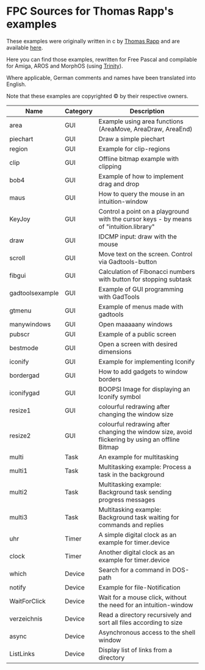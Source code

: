 
FPC Sources for Thomas Rapp's examples
======================================

These examples were originally written in c by [Thomas Rapp](http://thomas-rapp.homepage.t-online.de) and are available [here](http://thomas-rapp.homepage.t-online.de/examples/index.html).

Here you can find those examples, rewritten for Free Pascal and compilable
for Amiga, AROS and MorphOS (using [Trinity](https://github.com/magorium/fpc-triforce/tree/master/Base/Trinity)).

Where applicable, German comments and names have been translated into English.

Note that these examples are copyrighted :copyright: by their respective owners.


| Name                | Category     | Description                                                                                     |
| ------------------- | ------------ | ----------------------------------------------------------------------------------------------- |
| area                | GUI          | Example using area functions (AreaMove, AreaDraw, AreaEnd)                                      |
| piechart            | GUI          | Draw a simple piechart                                                                          |
| region              | GUI          | Example for clip-regions                                                                        |
| clip                | GUI          | Offline bitmap example with clipping                                                            |
| bob4                | GUI          | Example of how to implement drag and drop                                                       |
| maus                | GUI          | How to query the mouse in an intuition-window                                                   |
| KeyJoy              | GUI          | Control a point on a playground with the cursor keys - by means of "intuition.library"          |
| draw                | GUI          | IDCMP input: draw with the mouse                                                                |
| scroll              | GUI          | Move text on the screen. Control via Gadtools-button                                            |
| fibgui              | GUI          | Calculation of Fibonacci numbers with button for stopping subtask                               |
| gadtoolsexample     | GUI          | Example of GUI programming with GadTools                                                        |
| gtmenu              | GUI          | Example of menus made with gadtools                                                             |
| manywindows         | GUI          | Open maaaaany windows                                                                           |
| pubscr              | GUI          | Example of a public screen                                                                      |
| bestmode            | GUI          | Open a screen with desired dimensions                                                           |
| iconify             | GUI          | Example for implementing Iconify                                                                |
| bordergad           | GUI          | How to add gadgets to window borders                                                            |
| iconifygad          | GUI          | BOOPSI Image for displaying an Iconify symbol                                                   |
| resize1             | GUI          | colourful redrawing after changing the window size                                              |
| resize2             | GUI          | colourful redrawing after changing the window size, avoid flickering by using an offline Bitmap |
| multi               | Task         | An example for multitasking                                                                     |
| multi1              | Task         | Multitasking example: Process a task in the background                                          |
| multi2              | Task         | Multitasking example: Background task sending progress messages                                 |
| multi3              | Task         | Multitasking example: Background task waiting for commands and replies                          |
| uhr                 | Timer        | A simple digital clock as an example for timer.device                                           |
| clock               | Timer        | Another digital clock as an example for timer.device                                            |
| which               | Device       | Search for a command in DOS-path                                                                |
| notify              | Device       | Example for file-Notification                                                                   |
| WaitForClick        | Device       | Wait for a mouse click, without the need for an intuition-window                                |
| verzeichnis         | Device       | Read a directory recursively and sort all files according to size                               |
| async               | Device       | Asynchronous access to the shell window                                                         |
| ListLinks           | Device       | Display list of links from a directory                                                          |
